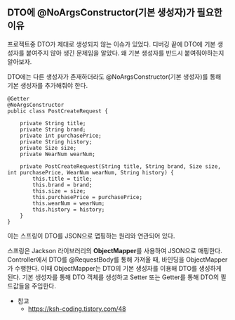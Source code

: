 ## DTO에 @NoArgsConstructor(기본 생성자)가 필요한 이유

프로젝트중 DTO가 제대로 생성되지 않는 이슈가 있었다. 디버깅 끝에 DTO에 기본 생성자를 붙여주지 않아 생긴 문제임을 알았다. 왜 기본 생성자를 반드시 붙여줘야하는지 알아보자.

DTO에는 다른 생성자가 존재하더라도 @NoArgsConstructor(기본 생성자)를 통해 기본 생성자를 추가해줘야 한다.

```
@Getter
@NoArgsConstructor
public class PostCreateRequest {

    private String title;
    private String brand;
    private int purchasePrice;
    private String history;
    private Size size;
    private WearNum wearNum;

    private PostCreateRequest(String title, String brand, Size size, int purchasePrice, WearNum wearNum, String history) {
        this.title = title;
        this.brand = brand;
        this.size = size;
        this.purchasePrice = purchasePrice;
        this.wearNum = wearNum;
        this.history = history;
    }
}
```

이는 스프링이 DTO를 JSON으로 맵핑하는 원리와 연관되어 있다.

스프링은 Jackson 라이브러리의 **ObjectMapper**를 사용하여 JSON으로 매핑한다. Controller에서 DTO를 @RequestBody를 통해 가져올 때, 바인딩을 ObjectMapper가 수행한다. 이때 ObjectMapper는 DTO의 기본 생성자를 이용해 DTO를 생성하게 된다. 기본 생성자를 통해 DTO 객체를 생성하고 Setter 또는 Getter를 통해 DTO의 필드값들을 주입한다.

* 참고
    * https://ksh-coding.tistory.com/48